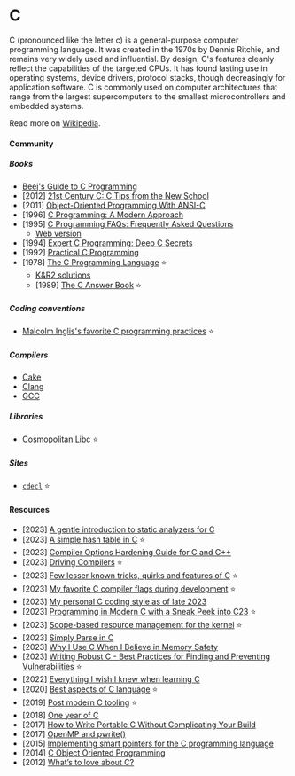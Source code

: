 # C

C (pronounced like the letter c) is a general-purpose computer programming language. It was created in the 1970s by Dennis Ritchie, and remains very widely used and influential. By design, C's features cleanly reflect the capabilities of the targeted CPUs. It has found lasting use in operating systems, device drivers, protocol stacks, though decreasingly for application software. C is commonly used on computer architectures that range from the largest supercomputers to the smallest microcontrollers and embedded systems.

Read more on [Wikipedia](https://en.wikipedia.org/wiki/C_(programming_language)).

#### Community

##### Books
- [Beej's Guide to C Programming](https://beej.us/guide/bgc)
- [2012] [21st Century C: C Tips from the New School](https://www.goodreads.com/book/show/14514281-21st-century-c)
- [2011] [Object-Oriented Programming With ANSI-C](https://bookbrainz.org/work/50c01b92-ce37-4287-9b62-8c7fe8071d25)
- [1996] [C Programming: A Modern Approach](https://bookbrainz.org/work/594c5712-ec3f-4e45-bfb4-31a4259430ff)
- [1995] [C Programming FAQs: Frequently Asked Questions](https://bookbrainz.org/work/44f5e2c7-921b-4c69-a806-4b4930163ca0)
    - [Web version](https://c-faq.com)
- [1994] [Expert C Programming: Deep C Secrets](https://www.goodreads.com/en/book/show/198207)
- [1992] [Practical C Programming](https://www.goodreads.com/book/show/574686.Practical_C_Programming)
- [1978] [The C Programming Language](https://en.wikipedia.org/wiki/The_C_Programming_Language) ⭐
    - [K&R2 solutions](https://clc-wiki.net/wiki/K%26R2_solutions)
    - [1989] [The C Answer Book](https://bookbrainz.org/work/e230d795-0227-4e35-bb19-4b291b66f47b) ⭐

##### Coding conventions
- [Malcolm Inglis's favorite C programming practices](https://github.com/mcinglis/c-style) ⭐

##### Compilers
- [Cake](http://thradams.com/cake)
- [Clang](https://clang.llvm.org)
- [GCC](https://gcc.gnu.org)

##### Libraries
- [Cosmopolitan Libc](https://justine.lol/cosmopolitan) ⭐

##### Sites
- [`cdecl`](https://cdecl.org) ⭐

#### Resources
- [2023] [A gentle introduction to static analyzers for C](https://nrk.neocities.org/articles/c-static-analyzers)
- [2023] [A simple hash table in C](https://theleo.zone/posts/hashmap-in-c) ⭐
- [2023] [Compiler Options Hardening Guide for C and C++](https://best.openssf.org/Compiler-Hardening-Guides/Compiler-Options-Hardening-Guide-for-C-and-C++.html)
- [2023] [Driving Compilers](https://fabiensanglard.net/dc/index.php) ⭐
- [2023] [Few lesser known tricks, quirks and features of C](https://jorengarenar.github.io/blog/less-known-c) ⭐
- [2023] [My favorite C compiler flags during development](https://nullprogram.com/blog/2023/04/29) ⭐
- [2023] [My personal C coding style as of late 2023](https://nullprogram.com/blog/2023/10/08)
- [2023] [Programming in Modern C with a Sneak Peek into C23](https://www.youtube.com/watch?v=lLv1s7rKeCM) ⭐
- [2023] [Scope-based resource management for the kernel](https://lwn.net/Articles/934679) ⭐
- [2023] [Simply Parse in C](https://pencil.toast.cafe/bunker-labs/simply-parse-in-c)
- [2023] [Why I Use C When I Believe in Memory Safety](https://gavinhoward.com/2023/02/why-i-use-c-when-i-believe-in-memory-safety)
- [2023] [Writing Robust C - Best Practices for Finding and Preventing Vulnerabilities](https://blog.ethereum.org/en/2023/11/02/writing-robust-c) ⭐
- [2022] [Everything I wish I knew when learning C](https://tmewett.com/c-tips)
- [2020] [Best aspects of C language](https://jorengarenar.github.io/blog/best-of-c) ⭐
- [2019] [Post modern C tooling](https://renesd.blogspot.com/2019/09/post-modern-c-tooling.html) ⭐
- [2018] [One year of C](https://floooh.github.io/2018/06/02/one-year-of-c.html)
- [2017] [How to Write Portable C Without Complicating Your Build](https://nullprogram.com/blog/2017/03/30)
- [2017] [OpenMP and pwrite()](https://nullprogram.com/blog/2017/03/01)
- [2015] [Implementing smart pointers for the C programming language](https://snai.pe/posts/c-smart-pointers)
- [2014] [C Object Oriented Programming](https://nullprogram.com/blog/2014/10/21)
- [2012] [What’s to love about C?](https://mortoray.com/whats-to-love-about-c)
